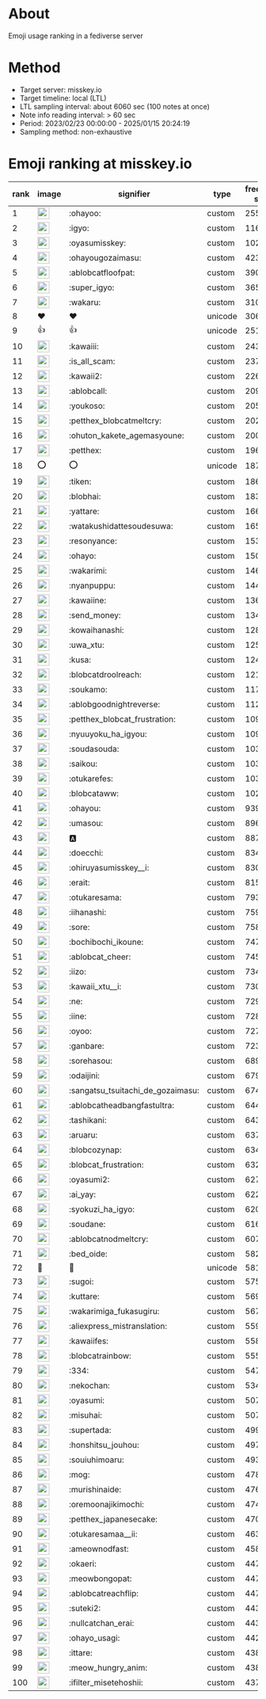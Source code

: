 # About
Emoji usage ranking in a fediverse server

# Method
- Target server: misskey.io
- Target timeline: local (LTL)
- LTL sampling interval: about 6060 sec (100 notes at once)
- Note info reading interval: > 60 sec
- Period: 2023/02/23 00:00:00 - 2025/01/15 20:24:19 
- Sampling method: non-exhaustive

# Emoji ranking at misskey.io

|rank|image|signifier|type|frequency score|
|----|----|----|----|----|
|1|<img height="24" src="https://misskey.io/emoji/ohayoo.webp">|:ohayoo:|custom|255160|
|2|<img height="24" src="https://misskey.io/emoji/igyo.webp">|:igyo:|custom|116598|
|3|<img height="24" src="https://misskey.io/emoji/oyasumisskey.webp">|:oyasumisskey:|custom|102419|
|4|<img height="24" src="https://misskey.io/emoji/ohayougozaimasu.webp">|:ohayougozaimasu:|custom|42399|
|5|<img height="24" src="https://misskey.io/emoji/ablobcatfloofpat.webp">|:ablobcatfloofpat:|custom|39032|
|6|<img height="24" src="https://misskey.io/emoji/super_igyo.webp">|:super_igyo:|custom|36570|
|7|<img height="24" src="https://misskey.io/emoji/wakaru.webp">|:wakaru:|custom|31019|
|8|❤|❤|unicode|30620|
|9|👍|👍|unicode|25177|
|10|<img height="24" src="https://misskey.io/emoji/kawaiii.webp">|:kawaiii:|custom|24309|
|11|<img height="24" src="https://misskey.io/emoji/is_all_scam.webp">|:is_all_scam:|custom|23722|
|12|<img height="24" src="https://misskey.io/emoji/kawaii2.webp">|:kawaii2:|custom|22617|
|13|<img height="24" src="https://misskey.io/emoji/ablobcall.webp">|:ablobcall:|custom|20909|
|14|<img height="24" src="https://misskey.io/emoji/youkoso.webp">|:youkoso:|custom|20520|
|15|<img height="24" src="https://misskey.io/emoji/petthex_blobcatmeltcry.webp">|:petthex_blobcatmeltcry:|custom|20255|
|16|<img height="24" src="https://misskey.io/emoji/ohuton_kakete_agemasyoune.webp">|:ohuton_kakete_agemasyoune:|custom|20092|
|17|<img height="24" src="https://misskey.io/emoji/petthex.webp">|:petthex:|custom|19602|
|18|⭕|⭕|unicode|18783|
|19|<img height="24" src="https://misskey.io/emoji/tiken.webp">|:tiken:|custom|18605|
|20|<img height="24" src="https://misskey.io/emoji/blobhai.webp">|:blobhai:|custom|18350|
|21|<img height="24" src="https://misskey.io/emoji/yattare.webp">|:yattare:|custom|16638|
|22|<img height="24" src="https://misskey.io/emoji/watakushidattesoudesuwa.webp">|:watakushidattesoudesuwa:|custom|16583|
|23|<img height="24" src="https://misskey.io/emoji/resonyance.webp">|:resonyance:|custom|15369|
|24|<img height="24" src="https://misskey.io/emoji/ohayo.webp">|:ohayo:|custom|15067|
|25|<img height="24" src="https://misskey.io/emoji/wakarimi.webp">|:wakarimi:|custom|14644|
|26|<img height="24" src="https://misskey.io/emoji/nyanpuppu.webp">|:nyanpuppu:|custom|14472|
|27|<img height="24" src="https://misskey.io/emoji/kawaiine.webp">|:kawaiine:|custom|13671|
|28|<img height="24" src="https://misskey.io/emoji/send_money.webp">|:send_money:|custom|13414|
|29|<img height="24" src="https://misskey.io/emoji/kowaihanashi.webp">|:kowaihanashi:|custom|12838|
|30|<img height="24" src="https://misskey.io/emoji/uwa_xtu.webp">|:uwa_xtu:|custom|12567|
|31|<img height="24" src="https://misskey.io/emoji/kusa.webp">|:kusa:|custom|12459|
|32|<img height="24" src="https://misskey.io/emoji/blobcatdroolreach.webp">|:blobcatdroolreach:|custom|12122|
|33|<img height="24" src="https://misskey.io/emoji/soukamo.webp">|:soukamo:|custom|11729|
|34|<img height="24" src="https://misskey.io/emoji/ablobgoodnightreverse.webp">|:ablobgoodnightreverse:|custom|11202|
|35|<img height="24" src="https://misskey.io/emoji/petthex_blobcat_frustration.webp">|:petthex_blobcat_frustration:|custom|10995|
|36|<img height="24" src="https://misskey.io/emoji/nyuuyoku_ha_igyou.webp">|:nyuuyoku_ha_igyou:|custom|10901|
|37|<img height="24" src="https://misskey.io/emoji/soudasouda.webp">|:soudasouda:|custom|10346|
|38|<img height="24" src="https://misskey.io/emoji/saikou.webp">|:saikou:|custom|10344|
|39|<img height="24" src="https://misskey.io/emoji/otukarefes.webp">|:otukarefes:|custom|10330|
|40|<img height="24" src="https://misskey.io/emoji/blobcataww.webp">|:blobcataww:|custom|10242|
|41|<img height="24" src="https://misskey.io/emoji/ohayou.webp">|:ohayou:|custom|9395|
|42|<img height="24" src="https://misskey.io/emoji/umasou.webp">|:umasou:|custom|8963|
|43|<img height="24" src="https://misskey.io/emoji/a.webp">|:a:|custom|8875|
|44|<img height="24" src="https://misskey.io/emoji/doecchi.webp">|:doecchi:|custom|8349|
|45|<img height="24" src="https://misskey.io/emoji/ohiruyasumisskey__i.webp">|:ohiruyasumisskey__i:|custom|8303|
|46|<img height="24" src="https://misskey.io/emoji/erait.webp">|:erait:|custom|8157|
|47|<img height="24" src="https://misskey.io/emoji/otukaresama.webp">|:otukaresama:|custom|7933|
|48|<img height="24" src="https://misskey.io/emoji/iihanashi.webp">|:iihanashi:|custom|7598|
|49|<img height="24" src="https://misskey.io/emoji/sore.webp">|:sore:|custom|7582|
|50|<img height="24" src="https://misskey.io/emoji/bochibochi_ikoune.webp">|:bochibochi_ikoune:|custom|7473|
|51|<img height="24" src="https://misskey.io/emoji/ablobcat_cheer.webp">|:ablobcat_cheer:|custom|7450|
|52|<img height="24" src="https://misskey.io/emoji/iizo.webp">|:iizo:|custom|7345|
|53|<img height="24" src="https://misskey.io/emoji/kawaii_xtu__i.webp">|:kawaii_xtu__i:|custom|7309|
|54|<img height="24" src="https://misskey.io/emoji/ne.webp">|:ne:|custom|7299|
|55|<img height="24" src="https://misskey.io/emoji/iine.webp">|:iine:|custom|7286|
|56|<img height="24" src="https://misskey.io/emoji/oyoo.webp">|:oyoo:|custom|7275|
|57|<img height="24" src="https://misskey.io/emoji/ganbare.webp">|:ganbare:|custom|7230|
|58|<img height="24" src="https://misskey.io/emoji/sorehasou.webp">|:sorehasou:|custom|6890|
|59|<img height="24" src="https://misskey.io/emoji/odaijini.webp">|:odaijini:|custom|6793|
|60|<img height="24" src="https://misskey.io/emoji/sangatsu_tsuitachi_de_gozaimasu.webp">|:sangatsu_tsuitachi_de_gozaimasu:|custom|6749|
|61|<img height="24" src="https://misskey.io/emoji/ablobcatheadbangfastultra.webp">|:ablobcatheadbangfastultra:|custom|6440|
|62|<img height="24" src="https://misskey.io/emoji/tashikani.webp">|:tashikani:|custom|6436|
|63|<img height="24" src="https://misskey.io/emoji/aruaru.webp">|:aruaru:|custom|6374|
|64|<img height="24" src="https://misskey.io/emoji/blobcozynap.webp">|:blobcozynap:|custom|6349|
|65|<img height="24" src="https://misskey.io/emoji/blobcat_frustration.webp">|:blobcat_frustration:|custom|6327|
|66|<img height="24" src="https://misskey.io/emoji/oyasumi2.webp">|:oyasumi2:|custom|6274|
|67|<img height="24" src="https://misskey.io/emoji/ai_yay.webp">|:ai_yay:|custom|6222|
|68|<img height="24" src="https://misskey.io/emoji/syokuzi_ha_igyo.webp">|:syokuzi_ha_igyo:|custom|6205|
|69|<img height="24" src="https://misskey.io/emoji/soudane.webp">|:soudane:|custom|6162|
|70|<img height="24" src="https://misskey.io/emoji/ablobcatnodmeltcry.webp">|:ablobcatnodmeltcry:|custom|6078|
|71|<img height="24" src="https://misskey.io/emoji/bed_oide.webp">|:bed_oide:|custom|5823|
|72|🎉|🎉|unicode|5818|
|73|<img height="24" src="https://misskey.io/emoji/sugoi.webp">|:sugoi:|custom|5758|
|74|<img height="24" src="https://misskey.io/emoji/kuttare.webp">|:kuttare:|custom|5692|
|75|<img height="24" src="https://misskey.io/emoji/wakarimiga_fukasugiru.webp">|:wakarimiga_fukasugiru:|custom|5673|
|76|<img height="24" src="https://misskey.io/emoji/aliexpress_mistranslation.webp">|:aliexpress_mistranslation:|custom|5590|
|77|<img height="24" src="https://misskey.io/emoji/kawaiifes.webp">|:kawaiifes:|custom|5580|
|78|<img height="24" src="https://misskey.io/emoji/blobcatrainbow.webp">|:blobcatrainbow:|custom|5550|
|79|<img height="24" src="https://misskey.io/emoji/334.webp">|:334:|custom|5473|
|80|<img height="24" src="https://misskey.io/emoji/nekochan.webp">|:nekochan:|custom|5347|
|81|<img height="24" src="https://misskey.io/emoji/oyasumi.webp">|:oyasumi:|custom|5074|
|82|<img height="24" src="https://misskey.io/emoji/misuhai.webp">|:misuhai:|custom|5073|
|83|<img height="24" src="https://misskey.io/emoji/supertada.webp">|:supertada:|custom|4997|
|84|<img height="24" src="https://misskey.io/emoji/honshitsu_jouhou.webp">|:honshitsu_jouhou:|custom|4973|
|85|<img height="24" src="https://misskey.io/emoji/souiuhimoaru.webp">|:souiuhimoaru:|custom|4936|
|86|<img height="24" src="https://misskey.io/emoji/mog.webp">|:mog:|custom|4785|
|87|<img height="24" src="https://misskey.io/emoji/murishinaide.webp">|:murishinaide:|custom|4766|
|88|<img height="24" src="https://misskey.io/emoji/oremoonajikimochi.webp">|:oremoonajikimochi:|custom|4741|
|89|<img height="24" src="https://misskey.io/emoji/petthex_japanesecake.webp">|:petthex_japanesecake:|custom|4705|
|90|<img height="24" src="https://misskey.io/emoji/otukaresamaa__ii.webp">|:otukaresamaa__ii:|custom|4639|
|91|<img height="24" src="https://misskey.io/emoji/ameownodfast.webp">|:ameownodfast:|custom|4585|
|92|<img height="24" src="https://misskey.io/emoji/okaeri.webp">|:okaeri:|custom|4476|
|93|<img height="24" src="https://misskey.io/emoji/meowbongopat.webp">|:meowbongopat:|custom|4476|
|94|<img height="24" src="https://misskey.io/emoji/ablobcatreachflip.webp">|:ablobcatreachflip:|custom|4475|
|95|<img height="24" src="https://misskey.io/emoji/suteki2.webp">|:suteki2:|custom|4434|
|96|<img height="24" src="https://misskey.io/emoji/nullcatchan_erai.webp">|:nullcatchan_erai:|custom|4431|
|97|<img height="24" src="https://misskey.io/emoji/ohayo_usagi.webp">|:ohayo_usagi:|custom|4429|
|98|<img height="24" src="https://misskey.io/emoji/ittare.webp">|:ittare:|custom|4386|
|99|<img height="24" src="https://misskey.io/emoji/meow_hungry_anim.webp">|:meow_hungry_anim:|custom|4381|
|100|<img height="24" src="https://misskey.io/emoji/ifilter_misetehoshii.webp">|:ifilter_misetehoshii:|custom|4376|

